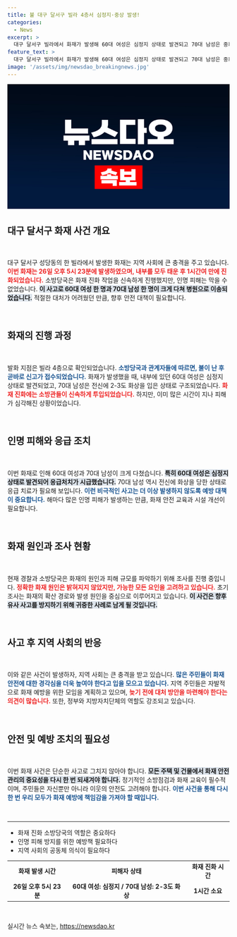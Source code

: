 ```yaml
---
title: 불 대구 달서구 빌라 4층서 심정지·중상 발생!
categories:
  - News
excerpt: >
  대구 달서구 빌라에서 화재가 발생해 60대 여성은 심정지 상태로 발견되고 70대 남성은 중화상을 입었습니다. 소방당국이 진화에 1시간이 소요된 가운데, 피해 원인 규명에 나섰습니다.
feature_text: >
  대구 달서구 빌라에서 화재가 발생해 60대 여성은 심정지 상태로 발견되고 70대 남성은 중화상을 입었습니다. 소방당국이 진화에 1시간이 소요된 가운데, 피해 원인 규명에 나섰습니다.
image: '/assets/img/newsdao_breakingnews.jpg'
---
```


<p><img src="/assets/img/newsdao_breakingnews.jpg" alt="implanttips 속보" /></p>

<h2 data-ke-size="size26">대구 달서구 화재 사건 개요</h2>

<p data-ke-size="size16">&nbsp;</p>

<p>대구 달서구 성당동의 한 빌라에서 발생한 화재는 지역 사회에 큰 충격을 주고 있습니다. <b><span style="color: #ee2323;">이번 화재는 26일 오후 5시 23분에 발생하였으며, 내부를 모두 태운 후 1시간여 만에 진화되었습니다.</span></b> 소방당국은 화재 진화 작업을 신속하게 진행했지만, 인명 피해는 막을 수 없었습니다. <b><span style="background-color: #21538527;">이 사고로 60대 여성 한 명과 70대 남성 한 명이 크게 다쳐 병원으로 이송되었습니다.</span></b> 적절한 대처가 어려웠던 만큼, 향후 안전 대책이 필요합니다.</p>

<p data-ke-size="size16">&nbsp;</p>

<h2 data-ke-size="size26">화재의 진행 과정</h2>

<p data-ke-size="size16">&nbsp;</p>

<p>발화 지점은 빌라 4층으로 확인되었습니다. <b><span style="color: #1a5490;">소방당국과 관계자들에 따르면, 불이 난 후 곧바로 신고가 접수되었습니다.</span></b> 화재가 발생했을 때, 내부에 있던 60대 여성은 심정지 상태로 발견되었고, 70대 남성은 전신에 2-3도 화상을 입은 상태로 구조되었습니다. <b><span style="color: #ee2323;">화재 진화에는 소방관들이 신속하게 투입되었습니다.</span></b> 하지만, 이미 많은 시간이 지나 피해가 심각해진 상황이었습니다.</p>

<p data-ke-size="size16">&nbsp;</p>

<h2 data-ke-size="size26">인명 피해와 응급 조치</h2>

<p data-ke-size="size16">&nbsp;</p>

<p>이번 화재로 인해 60대 여성과 70대 남성이 크게 다쳤습니다. <b><span style="background-color: #21538527;">특히 60대 여성은 심정지 상태로 발견되어 응급처치가 시급했습니다.</span></b> 70대 남성 역시 전신에 화상을 당한 상태로 응급 치료가 필요해 보입니다. <b><span style="color: #1a5490;">이런 비극적인 사고는 더 이상 발생하지 않도록 예방 대책이 중요합니다.</span></b> 해마다 많은 인명 피해가 발생하는 만큼, 화재 안전 교육과 시설 개선이 필요합니다.</p>

<p data-ke-size="size16">&nbsp;</p>

<h2 data-ke-size="size26">화재 원인과 조사 현황</h2>

<p data-ke-size="size16">&nbsp;</p>

<p>현재 경찰과 소방당국은 화재의 원인과 피해 규모를 파악하기 위해 조사를 진행 중입니다. <b><span style="color: #ee2323;">정확한 화재 원인은 밝혀지지 않았지만, 가능한 모든 요인을 고려하고 있습니다.</span></b> 초기 조사는 화재의 확산 경로와 발생 원인을 중심으로 이루어지고 있습니다. <b><span style="background-color: #21538527;">이 사건은 향후 유사 사고를 방지하기 위해 귀중한 사례로 남게 될 것입니다.</span></b></p>

<p data-ke-size="size16">&nbsp;</p>

<h2 data-ke-size="size26">사고 후 지역 사회의 반응</h2>

<p data-ke-size="size16">&nbsp;</p>

<p>이와 같은 사건이 발생하자, 지역 사회는 큰 충격을 받고 있습니다. <b><span style="color: #1a5490;">많은 주민들이 화재 안전에 대한 경각심을 더욱 높여야 한다고 입을 모으고 있습니다.</span></b> 지역 주민들은 자발적으로 화재 예방을 위한 모임을 계획하고 있으며, <b><span style="color: #ee2323;">늦기 전에 대처 방안을 마련해야 한다는 의견이 많습니다.</span></b> 또한, 정부와 지방자치단체의 역할도 강조되고 있습니다.</p>

<p data-ke-size="size16">&nbsp;</p>

<h2 data-ke-size="size26">안전 및 예방 조치의 필요성</h2>

<p data-ke-size="size16">&nbsp;</p>

<p>이번 화재 사건은 단순한 사고로 그치지 않아야 합니다. <b><span style="background-color: #21538527;">모든 주택 및 건물에서 화재 안전 관리의 중요성을 다시 한 번 되새겨야 합니다.</span></b> 정기적인 소방점검과 화재 교육이 필수적이며, 주민들은 자신뿐만 아니라 이웃의 안전도 고려해야 합니다. <b><span style="color: #1a5490;">이번 사건을 통해 다시 한 번 우리 모두가 화재 예방에 책임감을 가져야 할 때입니다.</span></b></p>

<p data-ke-size="size16">&nbsp;</p>

<hr>

<ul>
  <li>화재 진화 소방당국의 역할은 중요하다</li>
  <li>인명 피해 방지를 위한 예방책 필요하다</li>
  <li>지역 사회의 공동체 의식이 필요하다</li>
</ul>

<table style="width: 100%;">
  <tr>
    <td style="text-align: center; height: 17px;"><b>화재 발생 시간</b></td>
    <td style="text-align: center; height: 17px;"><b>피해자 상태</b></td>
    <td style="text-align: center; height: 17px;"><b>화재 진화 시간</b></td>
  </tr>
  <tr>
    <td style="text-align: center; height: 17px;"><b>26일 오후 5시 23분</b></td>
    <td style="text-align: center; height: 17px;"><b>60대 여성: 심정지 / 70대 남성: 2-3도 화상</b></td>
    <td style="text-align: center; height: 17px;"><b>1시간 소요</b></td>
  </tr>
</table>

<p data-ke-size="size16">&nbsp;</p>
실시간 뉴스 속보는, <a href="https://newsdao.kr" rel="dofollow">https://newsdao.kr</a>


